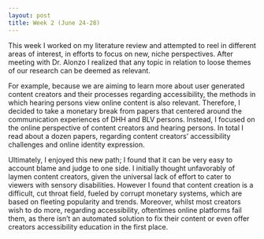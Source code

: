 ```yaml
---
layout: post
title: Week 2 (June 24-28) 
---
```


This week I worked on my literature review and attempted to reel in different areas of interest, in efforts to focus on new, niche perspectives. After meeting with Dr. Alonzo I realized that any topic in relation to loose themes of our research can be deemed as relevant. 

For example, because we are aiming to learn more about user generated content creators and their processes regarding accessibility, the methods in which hearing persons view online content is also relevant. Therefore, I decided to take a monetary break from papers that centered around the communication experiences of DHH and BLV persons. Instead, I focused on the online perspective of content creators and hearing persons. In total I read about a dozen papers, regarding content creators’ accessibility challenges and online identity expression. 

Ultimately, I enjoyed this new path; I found that it can be very easy to account blame and judge to one side. I initially thought unfavorably of laymen content creators, given the universal lack of effort to cater to viewers with sensory disabilities. However I found that content creation is a difficult, cut throat field, fueled by corrupt monetary systems, which are based on fleeting popularity and trends. Moreover, whilst most creators wish to do more, regarding accessibility, oftentimes online platforms fail them, as there isn’t an automated solution to fix their content or even offer creators accessibility  education in the first place. 
